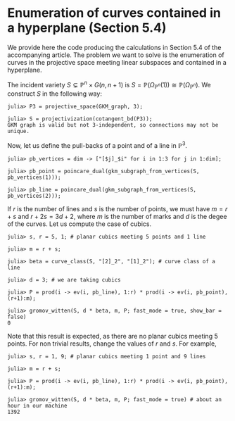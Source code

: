 # Enumeration of curves contained in a hyperplane (Section 5.4)

We provide here the code producing the calculations in Section 5.4 of the accompanying article. The problem we want to solve is the enumeration of curves in the projective space meeting linear subspaces and contained in a hyperplane.

The incident variety $S\subsetneq \mathbb{P}^n \times G(n, n+1)$ is $S=\mathbb{P}(\Omega_{\mathbb{P}^n}(1))\cong \mathbb{P}(\Omega_{\mathbb{P}^n})$. We construct $S$ in the following way:

```jldoctest Planar_c; setup = :(using Oscar, GKMtools) 
julia> P3 = projective_space(GKM_graph, 3);

julia> S = projectivization(cotangent_bd(P3));
GKM graph is valid but not 3-independent, so connections may not be unique.
```
Now, let us define the pull-backs of a point and of a line in $\mathbb{P}^3$.

```jldoctest Planar_c
julia> pb_vertices = dim -> ["[$j]_$i" for i in 1:3 for j in 1:dim];

julia> pb_point = poincare_dual(gkm_subgraph_from_vertices(S, pb_vertices(1)));

julia> pb_line = poincare_dual(gkm_subgraph_from_vertices(S, pb_vertices(2)));
```
If $r$ is the number of lines and $s$ is the number of points, we must have $m=r+s$ and $r+2s=3d+2$, where $m$ is the number of marks and $d$ is the degee of the curves. Let us compute the case of cubics.

```jldoctest Planar_c
julia> s, r = 5, 1; # planar cubics meeting 5 points and 1 line

julia> m = r + s;

julia> beta = curve_class(S, "[2]_2", "[1]_2"); # curve class of a line

julia> d = 3; # we are taking cubics

julia> P = prod(i -> ev(i, pb_line), 1:r) * prod(i -> ev(i, pb_point), (r+1):m);

julia> gromov_witten(S, d * beta, m, P; fast_mode = true, show_bar = false)
0
```

Note that this result is expected, as there are no planar cubics meeting $5$ points. For non trivial results, change the values of $r$ and $s$. For example, 

```julia-repl
julia> s, r = 1, 9; # planar cubics meeting 1 point and 9 lines

julia> m = r + s;

julia> P = prod(i -> ev(i, pb_line), 1:r) * prod(i -> ev(i, pb_point), (r+1):m);

julia> gromov_witten(S, d * beta, m, P; fast_mode = true) # about an hour in our machine
1392
```
